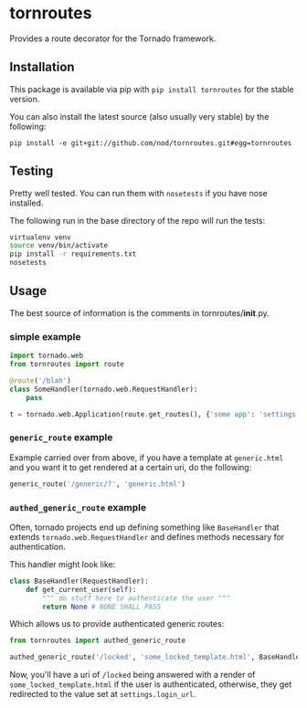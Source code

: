 # tornroutes

Provides a route decorator for the Tornado framework.

## Installation

This package is available via pip with `pip install tornroutes` for the stable
version.

You can also install the latest source (also usually very stable) by the
following:

```
pip install -e git+git://github.com/nod/tornroutes.git#egg=tornroutes
```

## Testing

Pretty well tested.  You can run them with `nosetests` if you have nose
installed.

The following run in the base directory of the repo will run the tests:

```bash
virtualenv venv
source venv/bin/activate
pip install -r requirements.txt
nosetests
```

## Usage

The best source of information is the comments in tornroutes/__init__.py.

### simple example

```python
import tornado.web
from tornroutes import route

@route('/blah')
class SomeHandler(tornado.web.RequestHandler):
    pass

t = tornado.web.Application(route.get_routes(), {'some app': 'settings'}
```

### `generic_route` example

Example carried over from above, if you have a template at `generic.html` and
you want it to get rendered at a certain uri, do the following:

```python
generic_route('/generic/?', 'generic.html')
```

### `authed_generic_route` example

Often, tornado projects end up defining something like `BaseHandler` that
extends `tornado.web.RequestHandler` and defines methods necessary for
authentication.

This handler might look like:

```python
class BaseHandler(RequestHandler):
    def get_current_user(self):
        """ do stuff here to authenticate the user """
        return None # NONE SHALL PASS
```

Which allows us to provide authenticated generic routes:

```python
from tornroutes import authed_generic_route

authed_generic_route('/locked', 'some_locked_template.html', BaseHandler)
```

Now, you'll have a uri of `/locked` being answered with a render of
`some_locked_template.html` if the user is authenticated, otherwise, they get
redirected to the value set at `settings.login_url`.


